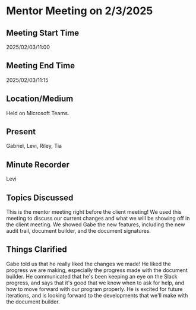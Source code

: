 # Mentor Meeting on 2/3/2025

## Meeting Start Time

2025/02/03/11:00

## Meeting End Time

2025/02/03/11:15

## Location/Medium

Held on Microsoft Teams.

## Present

Gabriel, Levi, Riley, Tia

## Minute Recorder

Levi

## Topics Discussed

This is the mentor meeting right before the client meeting! We used this meeting to discuss our current changes and what
we will be showing off in the client meeting. We showed Gabe the new features, including the new audit trail, document builder,
and the document signatures.

## Things Clarified

Gabe told us that he really liked the changes we made! He liked the progress we are making, especially the progress made with
the document builder. He communicated that he's been keeping an eye on the Slack progress, and says that it's good that we know
when to ask for help, and how to move forward with our program properly. He is excited for future iterations, and is looking
forward to the developments that we'll make with the document builder.